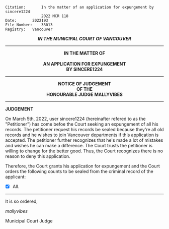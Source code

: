 	Citation:       In the matter of an application for expungement by sincere1224
                	2022 MCR 118
	Date:		2022193
	File Number:	33013
	Registry:	Vancouver

<p align="center"><b><i>IN THE MUNICIPAL COURT OF VANCOUVER</b></i>

---

<p align="center"><b>
				IN THE MATTER OF
<br><br>			AN APPLICATION FOR EXPUNGEMENT 
<br>                            BY SINCERE1224
<br>				

---

<p align="center">		
				NOTICE OF JUDGEMENT
<br>				OF THE
<br>				HONOURABLE JUDGE MALLYVIBES

</b>
	
---

**JUDGEMENT**
  
On March 5th, 2022, user sincere1224 (hereinafter refered to as the "Petitioner") has come befoe the Court seeking an expungement of all his records. The petitioner request his records be sealed because they're all old records and he wishes to join Vancouver departments if this application is accepted. The petitioner further recognizes that he's made a lot of mistakes and wishes he can make a difference. The Court trusts the petitioner is willing to change for the better good. Thus, the Court recognizes there is no reason to deny this application. 

Therefore, the Court grants his application for expungement and the Court orders the following counts to be sealed from the criminal record of the applicant:
- [x] All.

---

It is so ordered,

*mallyvibes*
	
Municipal Court Judge
